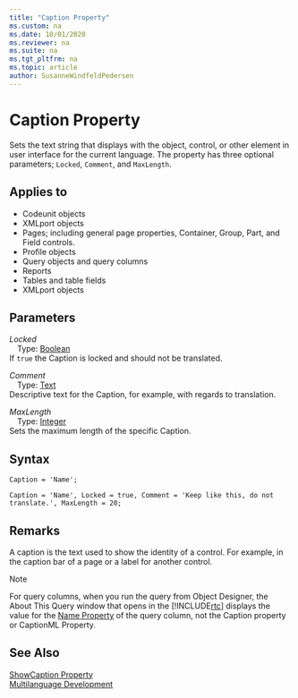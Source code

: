 ```yaml
---
title: "Caption Property"
ms.custom: na
ms.date: 10/01/2020
ms.reviewer: na
ms.suite: na
ms.tgt_pltfrm: na
ms.topic: article
author: SusanneWindfeldPedersen
---
```


# Caption Property
Sets the text string that displays with the object, control, or other element in user interface for the current language. The property has three optional parameters; `Locked`, `Comment`, and `MaxLength`.

## Applies to  

- Codeunit objects  
- XMLport objects  
- Pages; including general page properties, Container, Group, Part, and Field controls.  
- Profile objects
- Query objects and query columns  
- Reports  
- Tables and table fields  
- XMLport objects  


## Parameters
*Locked*  
&emsp;Type: [Boolean](../methods-auto/boolean/boolean-data-type.md)  
If `true` the Caption is locked and should not be translated.  

*Comment*  
&emsp;Type: [Text](../methods-auto/text/text-data-type.md)  
Descriptive text for the Caption, for example, with regards to translation.

*MaxLength*  
&emsp;Type: [Integer](../methods-auto/integer/integer-data-type.md)  
Sets the maximum length of the specific Caption.

## Syntax
```AL
Caption = 'Name';
```

```AL
Caption = 'Name', Locked = true, Comment = 'Keep like this, do not translate.', MaxLength = 20;
```

## Remarks

A caption is the text used to show the identity of a control. For example, in the caption bar of a page or a label for another control.  

> [!NOTE]  
> For query columns, when you run the query from Object Designer, the About This Query window that opens in the [!INCLUDE[rtc](../includes/rtc_md.md)] displays the value for the [Name Property](devenv-name-property.md) of the query column, not the Caption property or CaptionML Property.  

## See Also  
[ShowCaption Property](devenv-showcaption-property.md)  
[Multilanguage Development](../devenv-multilanguage-development.md)
